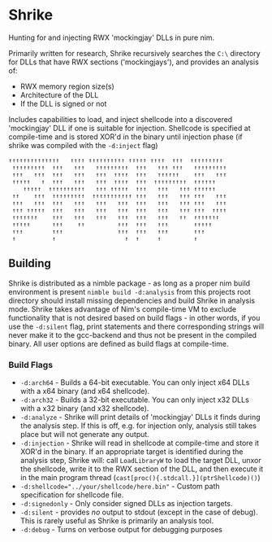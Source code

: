 # Shrike
 Hunting for and injecting RWX 'mockingjay' DLLs in pure nim.

Primarily written for research, Shrike recursively searches the `C:\` directory for DLLs that have RWX sections ('mockingjays'), and provides an analysis of:

- RWX memory region size(s)
- Architecture of the DLL
- If the DLL is signed or not

Includes capabilities to load, and inject shellcode into a discovered 'mockingjay' DLL if one is suitable for injection.
Shellcode is specified at compile-time and is stored XOR'd in the binary until injection phase (if shrike was compiled with the `-d:inject` flag)

```
↑↑↑↑↑↑↑↑↑↑↑↑↑↑   ↑↑↑↑ ↑↑↑↑↑↑↑↑↑↑ ↑↑↑↑↑ ↑↑↑↑  ↑↑↑  ↑↑↑↑↑↑↑↑↑
 ↑↑↑↑↑↑↑↑↑  ↑↑↑   ↑↑↑   ↑↑↑↑↑↑↑↑↑  ↑↑↑   ↑↑↑ ↑↑↑   ↑↑↑↑↑↑↑↑↑
 ↑↑↑   ↑↑↑  ↑↑↑   ↑↑↑   ↑↑↑  ↑↑↑↑  ↑↑↑   ↑↑↑↑↑↑    ↑↑↑   ↑↑↑
 ↑↑↑↑↑   ↑  ↑↑↑   ↑↑↑   ↑↑↑  ↑↑↑↑  ↑↑↑  ↑↑↑↑↑↑↑↑↑  ↑↑↑↑↑↑
    ↑↑↑↑↑  ↑↑↑↑↑↑↑↑↑↑   ↑↑↑ ↑↑↑↑↑  ↑↑↑   ↑↑↑   ↑↑↑ ↑↑↑↑↑↑
 ↑↑    ↑↑↑  ↑↑↑↑↑↑↑↑↑  ↑↑↑↑↑↑↑↑↑↑↑ ↑↑↑   ↑↑↑   ↑↑↑ ↑↑↑   ↑↑↑
 ↑↑↑   ↑↑↑  ↑↑↑   ↑↑↑   ↑↑↑   ↑↑↑  ↑↑↑   ↑↑↑   ↑↑↑ ↑↑↑   ↑↑↑
 ↑↑↑ ↑↑↑↑↑  ↑↑↑   ↑↑↑   ↑↑↑   ↑↑↑  ↑↑↑   ↑↑↑   ↑↑↑ ↑↑↑  ↑↑↑↑
 ↑↑↑↑↑↑↑    ↑↑↑   ↑↑↑   ↑↑↑   ↑↑↑  ↑↑↑   ↑↑↑   ↑↑  ↑↑↑↑↑↑↑
 ↑↑↑↑↑      ↑↑↑    ↑↑         ↑↑↑  ↑↑↑   ↑↑↑       ↑↑↑↑↑
 ↑↑↑        ↑↑↑               ↑↑↑  ↑↑↑   ↑↑↑       ↑↑↑
 ↑          ↑                   ↑  ↑     ↑         ↑
```

## Building
Shrike is distributed as a nimble package - as long as a proper nim build environment is present `nimble build -d:analysis` from this projects root directory should install missing dependencies and build Shrike in analysis mode. Shrike takes advantage of Nim's compile-time VM to exclude functionality that is not desired based on build flags - in other words, if you use the `-d:silent` flag, print statements and there corresponding strings will never make it to the gcc-backend and thus not be present in the compiled binary. All user options are defined as build flags at compile-time.

### Build Flags
- `-d:arch64` - Builds a 64-bit executable. You can only inject x64 DLLs with a x64 binary (and x64 shellcode).
- `-d:arch32` - Builds a 32-bit executable. You can only inject x32 DLLs with a x32 binary (and x32 shellcode).
- `-d:analyze` - Shrike will print details of 'mockingjay' DLLs it finds during the analysis step. If this is off, e.g. for injection only, analysis still takes place but will not generate any output.
- `-d:injection` - Shrike will read in shellcode at compile-time and store it XOR'd in the binary. If an appropriate target is identified during the analysis step, Shrike will: call `LoadLibraryW` to load the target DLL, unxor the shellcode, write it to the RWX section of the DLL, and then execute it in the main program thread (`cast[proc(){.stdcall.}](ptrShellcode)()`)
- `-d:shellcode="../your/shellcode/here.bin"` - Custom path specification for shellcode file.
- `-d:signedonly` - Only consider signed DLLs as injection targets.
- `-d:silent` - provides _no_ output to stdout (except in the case of debug). This is rarely useful as Shrike is primarily an analysis tool.
- `-d:debug` - Turns on verbose output for debugging purposes
